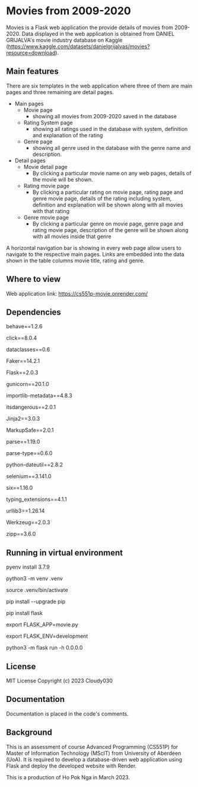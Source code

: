 # Movies from 2009-2020

Movies is a Flask web application the provide details of movies from 2009-2020. Data displayed in the web application is obtained from DANIEL GRIJALVA's movie industry database on Kaggle (https://www.kaggle.com/datasets/danielgrijalvas/movies?resource=download).

## Main features
There are six templates in the web application where three of them are main pages and three remaining are detail pages.
- Main pages
  - Movie page
    - showing all movies from 2009-2020 saved in the database
  - Rating System page
    - showing all ratings used in the database with system, definition and explanation of the rating
  - Genre page
    - showing all genre used in the database with the genre name and description.
- Detail pages
  - Movie detail page
    - By clicking a particular movie name on any web pages, details of the movie will be shown.
  - Rating movie page
    - By clicking a particular rating on movie page, rating page and genre movie page, details of the rating including system, definition and explanation will be shown along with all movies with that rating
  - Genre movie page
    - By clicking a particular genre on movie page, genre page and rating movie page, description of the genre will be shown along with all movies inside that genre

A horizontal navigation bar is showing in every web page allow users to navigate to the respective main pages.
Links are embedded into the data shown in the table columns movie title, rating and genre.

## Where to view
Web application link: https://cs551p-movie.onrender.com/

## Dependencies
behave==1.2.6

click==8.0.4

dataclasses==0.6

Faker==14.2.1

Flask==2.0.3

gunicorn==20.1.0

importlib-metadata==4.8.3

itsdangerous==2.0.1

Jinja2==3.0.3

MarkupSafe==2.0.1

parse==1.19.0

parse-type==0.6.0

python-dateutil==2.8.2

selenium==3.141.0

six==1.16.0

typing_extensions==4.1.1

urllib3==1.26.14

Werkzeug==2.0.3

zipp==3.6.0

## Running in virtual environment
pyenv install 3.7.9

python3 -m venv .venv

source .venv/bin/activate

pip install --upgrade pip

pip install flask

export FLASK_APP=movie.py

export FLASK_ENV=development

python3 -m flask run -h 0.0.0.0

## License
MIT License
Copyright (c) 2023 Cloudy030

## Documentation
Documentation is placed in the code's comments.

## Background
This is an assessment of course Advanced Programming (CS551P) for Master of Information Technology (MScIT) from University of Aberdeen (UoA).
It is required to develop a database-driven web application using Flask and deploy the developed website with Render.

This is a production of Ho Pok Nga in March 2023.
